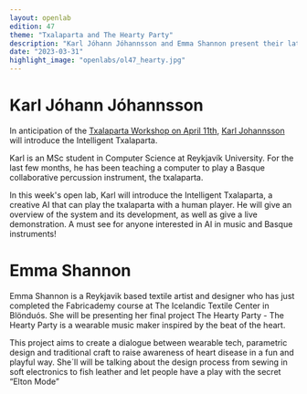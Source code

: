```yaml
---
layout: openlab
edition: 47
theme: "Txalaparta and The Hearty Party"
description: "Karl Jóhann Jóhannsson and Emma Shannon present their latest projects."
date: "2023-03-31"
highlight_image: "openlabs/ol47_hearty.jpg"
---
```


<script>
    import CaptionedImage from "../../components/Images/CaptionedImage.svelte"
</script>

<CaptionedImage
    src="openlabs/ol47_hearty.jpg"
    alt="The Hearty Party by Emma Shannon"
    caption="The Hearty Party by Emma Shannon"/>

# Karl Jóhann Jóhannsson

In anticipation of the [Txalaparta Workshop on April 11th](https://iil.is/news/txalaparta_dynjandi), [Karl Johannsson](https://iil.is/people#karl-jóhann-jóhannsson) will introduce the Intelligent Txalaparta.

Karl is an MSc student in Computer Science at Reykjavík University. For the last few months, he has been teaching a computer to play a Basque collaborative percussion instrument, the txalaparta.

In this week's open lab, Karl will introduce the Intelligent Txalaparta, a creative AI that can play the txalaparta with a human player. He will give an overview of the system and its development, as well as give a live demonstration. A must see for anyone interested in AI in music and Basque instruments!

# Emma Shannon

Emma Shannon is a Reykjavik based textile artist and designer who has just completed the Fabricademy course at The Icelandic Textile Center in Blönduós. She will be presenting her final project The Hearty Party - The Hearty Party is a wearable music maker inspired by the beat of the heart. 

This project aims to create a dialogue between wearable tech, parametric design and traditional craft to raise awareness of heart disease in a fun and playful way. She´ll will be talking about the design process from sewing in soft electronics to fish leather and let people have a play with the secret “Elton Mode”
